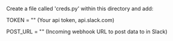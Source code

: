 Create a file called 'creds.py' within this directory and add:

TOKEN = "" (Your api token, api.slack.com)

POST_URL = "" (Incoming webhook URL to post data to in Slack)
